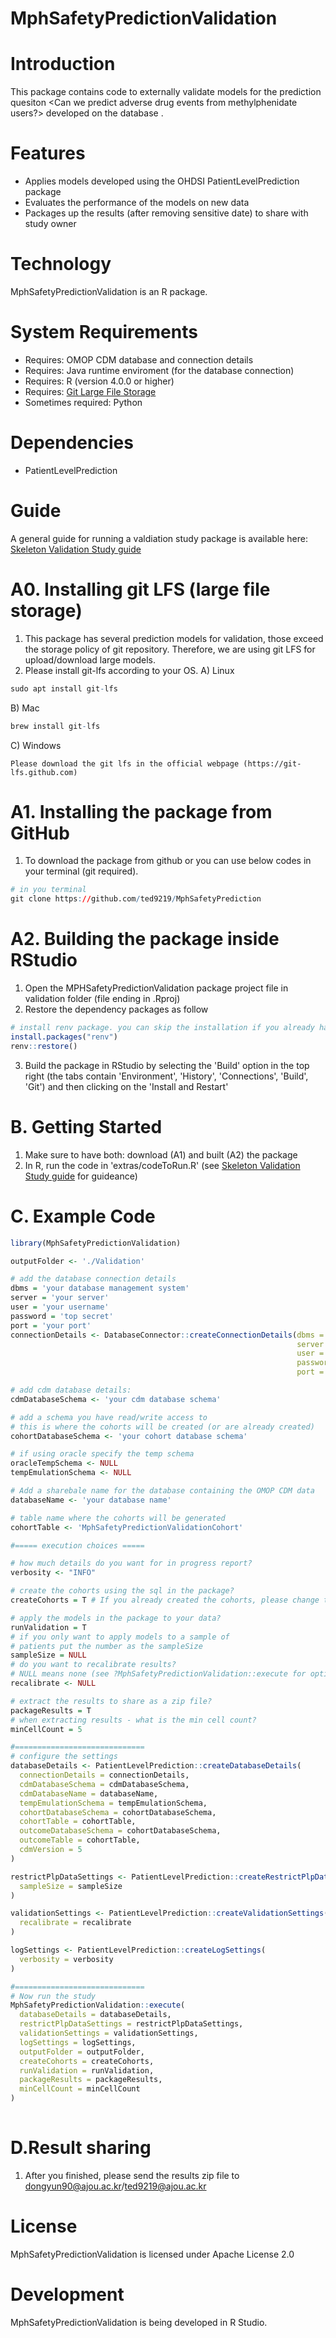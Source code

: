 MphSafetyPredictionValidation
======================

Introduction
============
This package contains code to externally validate models for the prediction quesiton <Can we predict adverse drug events from methylphenidate users?> developed on the database <add database>.

Features
========
  - Applies models developed using the OHDSI PatientLevelPrediction package
  - Evaluates the performance of the models on new data
  - Packages up the results (after removing sensitive date) to share with study owner

Technology
==========
  MphSafetyPredictionValidation is an R package.

System Requirements
===================
  * Requires: OMOP CDM database and connection details
  * Requires: Java runtime enviroment (for the database connection)
  * Requires: R (version 4.0.0 or higher)
  * Requires: [Git Large File Storage](https://git-lfs.github.com/)
  * Sometimes required: Python 

Dependencies
============
  * PatientLevelPrediction
  
Guide
============
A general guide for running a valdiation study package is available here: [Skeleton Validation Study guide](https://github.com/OHDSI/MphSafetyPredictionValidation/tree/main/inst/doc/UsingSkeletonValidationPackage.pdf)

A0. Installing git LFS (large file storage)
===============
  1. This package has several prediction models for validation, those exceed the storage policy of git repository. Therefore, we are using git LFS for upload/download large models. 
  2. Please install git-lfs according to your OS.
  A) Linux
```r
sudo apt install git-lfs
```
  B) Mac
```r
brew install git-lfs
```
  C) Windows
   
    Please download the git lfs in the official webpage (https://git-lfs.github.com)
  
A1. Installing the package from GitHub
===============
  1. To download the package from github or you can use below codes in your terminal (git required).
```r
# in you terminal
git clone https://github.com/ted9219/MphSafetyPrediction
```

A2. Building the package inside RStudio
===============
  1. Open the MPHSafetyPredictionValidation package project file in validation folder (file ending in .Rproj) 
  2. Restore the dependency packages as follow
  
  ```r
  # install renv package. you can skip the installation if you already have installed it. 
  install.packages("renv")
  renv::restore() 
  ```
  3. Build the package in RStudio by selecting the 'Build' option in the top right (the tabs contain  'Environment', 'History', 'Connections', 'Build', 'Git') and then clicking on the 'Install and Restart'

B. Getting Started
===============
  1. Make sure to have both: download (A1) and built (A2) the package 
  2. In R, run the code in 'extras/codeToRun.R' (see [Skeleton Validation Study guide](https://github.com/ted9219/MphSafetyPrediction/tree/main/validation/inst/doc/UsingSkeletonValidationPackage.pdf) for guideance)


C. Example Code
===============
```r
library(MphSafetyPredictionValidation)

outputFolder <- './Validation'

# add the database connection details
dbms = 'your database management system'
server = 'your server'
user = 'your username'
password = 'top secret'
port = 'your port'
connectionDetails <- DatabaseConnector::createConnectionDetails(dbms = dbms,
                                                                server = server,
                                                                user = user,
                                                                password = pw,
                                                                port = port)

# add cdm database details:
cdmDatabaseSchema <- 'your cdm database schema'

# add a schema you have read/write access to
# this is where the cohorts will be created (or are already created)
cohortDatabaseSchema <- 'your cohort database schema'

# if using oracle specify the temp schema
oracleTempSchema <- NULL
tempEmulationSchema <- NULL

# Add a sharebale name for the database containing the OMOP CDM data
databaseName <- 'your database name'

# table name where the cohorts will be generated
cohortTable <- 'MphSafetyPredictionValidationCohort'

#===== execution choices =====

# how much details do you want for in progress report?
verbosity <- "INFO"

# create the cohorts using the sql in the package?
createCohorts = T # If you already created the cohorts, please change to FALSE.

# apply the models in the package to your data?
runValidation = T
# if you only want to apply models to a sample of
# patients put the number as the sampleSize
sampleSize = NULL
# do you want to recalibrate results?
# NULL means none (see ?MphSafetyPredictionValidation::execute for options)
recalibrate <- NULL

# extract the results to share as a zip file?
packageResults = T
# when extracting results - what is the min cell count?
minCellCount = 5

#=============================
# configure the settings
databaseDetails <- PatientLevelPrediction::createDatabaseDetails(
  connectionDetails = connectionDetails,
  cdmDatabaseSchema = cdmDatabaseSchema,
  cdmDatabaseName = databaseName,
  tempEmulationSchema = tempEmulationSchema,
  cohortDatabaseSchema = cohortDatabaseSchema,
  cohortTable = cohortTable,
  outcomeDatabaseSchema = cohortDatabaseSchema,
  outcomeTable = cohortTable,
  cdmVersion = 5
)

restrictPlpDataSettings <- PatientLevelPrediction::createRestrictPlpDataSettings(
  sampleSize = sampleSize
)

validationSettings <- PatientLevelPrediction::createValidationSettings(
  recalibrate = recalibrate
)

logSettings <- PatientLevelPrediction::createLogSettings(
  verbosity = verbosity
)

#=============================
# Now run the study
MphSafetyPredictionValidation::execute(
  databaseDetails = databaseDetails,
  restrictPlpDataSettings = restrictPlpDataSettings,
  validationSettings = validationSettings,
  logSettings = logSettings,
  outputFolder = outputFolder,
  createCohorts = createCohorts,
  runValidation = runValidation,
  packageResults = packageResults,
  minCellCount = minCellCount
)
                 
```

D.Result sharing
===============
  1. After you finished, please send the results zip file to dongyun90@ajou.ac.kr/ted9219@ajou.ac.kr

License
=======
  MphSafetyPredictionValidation is licensed under Apache License 2.0

Development
===========
  MphSafetyPredictionValidation is being developed in R Studio.
